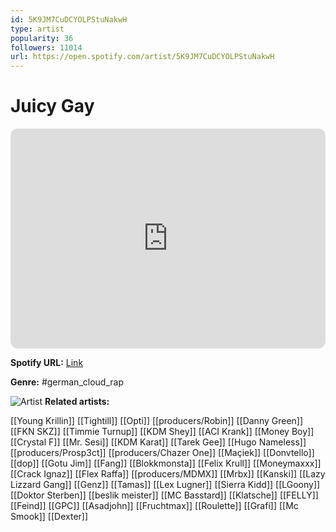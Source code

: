 ```yaml
---
id: 5K9JM7CuDCYOLPStuNakwH
type: artist
popularity: 36
followers: 11014
url: https://open.spotify.com/artist/5K9JM7CuDCYOLPStuNakwH
---
```

# Juicy Gay

<iframe style="border-radius:12px" src="https://open.spotify.com/embed/artist/5K9JM7CuDCYOLPStuNakwH" width="100%" height="352" frameBorder="0" allowfullscreen="" allow="autoplay; clipboard-write; encrypted-media; fullscreen; picture-in-picture" loading="lazy"></iframe>

**Spotify URL:** [Link](https://open.spotify.com/artist/5K9JM7CuDCYOLPStuNakwH)

**Genre:**  #german_cloud_rap

![Artist](https://i.scdn.co/image/ab6761610000e5ebdd764f8813b6d809295d081d)
**Related artists:**

[[Young Krillin]]
[[Tightill]]
[[Opti]]
[[producers/Robin]]
[[Danny Green]]
[[FKN SKZ]]
[[Timmie Turnup]]
[[KDM Shey]]
[[ACI Krank]]
[[Money Boy]]
[[Crystal F]]
[[Mr. Sesi]]
[[KDM Karat]]
[[Tarek Gee]]
[[Hugo Nameless]]
[[producers/Prosp3ct]]
[[producers/Chazer One]]
[[Maçiek]]
[[Donvtello]]
[[dop]]
[[Gotu Jim]]
[[Fang]]
[[Blokkmonsta]]
[[Felix Krull]]
[[Moneymaxxx]]
[[Crack Ignaz]]
[[Flex Raffa]]
[[producers/MDMX]]
[[Mrbx]]
[[Kanski]]
[[Lazy Lizzard Gang]]
[[Genz]]
[[Tamas]]
[[Lex Lugner]]
[[Sierra Kidd]]
[[LGoony]]
[[Doktor Sterben]]
[[beslik meister]]
[[MC Basstard]]
[[Klatsche]]
[[FELLY]]
[[Feind]]
[[GPC]]
[[Asadjohn]]
[[Fruchtmax]]
[[Roulette]]
[[Grafi]]
[[Mc Smook]]
[[Dexter]]
